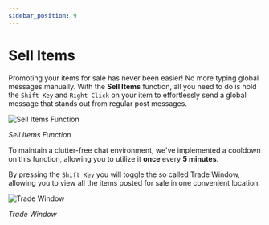 ```yaml
---
sidebar_position: 9
---
```


# Sell Items

Promoting your items for sale has never been easier! No more typing global messages manually. With the **Sell Items** function, all you need to do is hold the `Shift Key` and `Right Click` on your item to effortlessly send a global message that stands out from regular post messages.

![Sell Items Function](/img/client-features/sell-items.jpg)

_Sell Items Function_

To maintain a clutter-free chat environment, we've implemented a cooldown on this function, allowing you to utilize it **once** every **5 minutes**.

By pressing the `Shift Key` you will toggle the so called Trade Window, allowing you to view all the items posted for sale in one convenient location.

![Trade Window](/img/client-features/trade-window.jpg)

_Trade Window_
